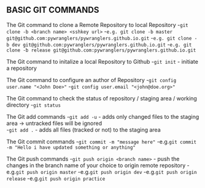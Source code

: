 ## BASIC GIT COMMANDS

The Git command to clone a Remote Repository to local Repository
-`git clone -b <branch name> <sshkey url>`
-`e.g. git clone -b master git@github.com:pywranglers/pywranglers.github.io.git`
-`e.g. git clone -b dev git@github.com:pywranglers/pywranglers.github.io.git`
-`e.g. git clone -b release git@github.com:pywranglers/pywranglers.github.io.git`

The Git command to initalize a local Repository to Github
-`git init` - initiate a repository

The Git command to configure an author of Repository
-`git config user.name "<John Doe>"`
-`git config user.email "<john@doe.org>"`

The Git command to check the status of repository / staging area / working directory
-`git status`

The Git add commands 
-`git add -u` - adds only changed files to the staging area -> untracked files will be ignored  
-`git add .` - adds all files (tracked or not) to the staging area

The Git commit commands
-`git commit -m "message here"`
-e.g.`git commit -m "Hello i have updated something or anything"`

The Git push commands
-`git push origin <branch name>` - push the changes in the branch name of your choice to origin remote repository
-e.g.`git push origin master`
-e.g.`git push origin dev`
-e.g.`git push origin release`
-e.g.`git push origin practice` 
